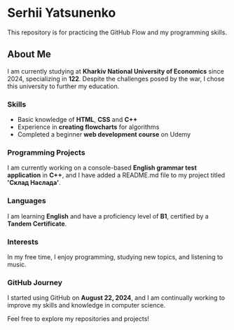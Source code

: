 # Serhii Yatsunenko

This repository is for practicing the GitHub Flow and my programming skills.

## About Me

I am currently studying at **Kharkiv National University of Economics** since 2024, specializing in **122**. Despite the challenges posed by the war, I chose this university to further my education.

### Skills
- Basic knowledge of **HTML**, **CSS** and **C++**
- Experience in **creating flowcharts** for algorithms
- Completed a beginner **web development course** on Udemy

### Programming Projects
I am currently working on a console-based **English grammar test application** in **C++**, and I have added a README.md file to my project titled **'Склад Наслада'**.

### Languages
I am learning **English** and have a proficiency level of **B1**, certified by a **Tandem Certificate**.

### Interests
In my free time, I enjoy programming, studying new topics, and listening to music. 

### GitHub Journey
I started using GitHub on **August 22, 2024**, and I am continually working to improve my skills and knowledge in computer science.

Feel free to explore my repositories and projects!
